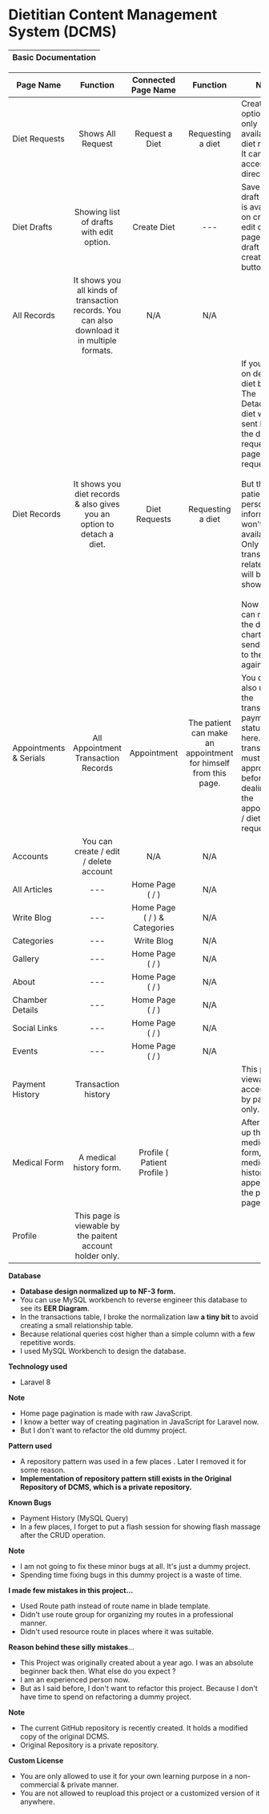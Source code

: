 # Dietitian Content Management System (DCMS)













| Basic Documentation |
| :-----------------: |



| Page Name              |                           Function                           |     Connected Page Name      |                           Function                           | Note                                                         |
| ---------------------- | :----------------------------------------------------------: | :--------------------------: | :----------------------------------------------------------: | ------------------------------------------------------------ |
| Diet Requests          |                      Shows All Request                       |        Request a Diet        |                      Requesting a diet                       | Create Diet option is only available via diet request. It can not be accessed directly. |
| Diet Drafts            |           Showing list of drafts with edit option.           |         Create Diet          |                             ---                              | Save as draft option is available on create/ edit diet page via draft edit / create dirt button |
| All Records            | It shows you all kinds of transaction records. You can also download it in multiple formats. |             N/A              |                             N/A                              |                                                              |
| Diet Records           | It shows you diet records & also gives you an option to detach a diet. |        Diet Requests         |                      Requesting a diet                       | If you click on detach diet button.<br/>The Detached diet will be sent back to the diet requests page as requests. <br/><br/>But the patient's personal information won't be available . Only transaction-related info will be shown now.<br/><br/>Now you can rewrite the diet chart and send it back to the client again. |
| Appointments & Serials |             All Appointment Transaction Records              |         Appointment          | The patient can make an appointment for himself from this page. | You can also update the transaction payment status from here. The transaction must be approved before dealing with the appointment / diet request. |
| Accounts               |            You can create / edit / delete account            |             N/A              |                             N/A                              |                                                              |
| All Articles           |                             ---                              |       Home Page ( / )        |                             N/A                              |                                                              |
| Write Blog             |                             ---                              | Home Page ( / ) & Categories |                             N/A                              |                                                              |
| Categories             |                             ---                              |          Write Blog          |                             N/A                              |                                                              |
| Gallery                |                             ---                              |       Home Page ( / )        |                             N/A                              |                                                              |
| About                  |                             ---                              |       Home Page ( / )        |                             N/A                              |                                                              |
| Chamber Details        |                             ---                              |       Home Page ( / )        |                             N/A                              |                                                              |
| Social Links           |                             ---                              |       Home Page ( / )        |                             N/A                              |                                                              |
| Events                 |                             ---                              |       Home Page ( / )        |                             N/A                              |                                                              |
| Payment History        |                     Transaction history                      |                              |                                                              | This page is viewable / accessible by patients only.         |
| Medical Form           |                   A medical history form.                    | Profile ( Patient Profile )  |                                                              | After filling up the medical form, medical history data appears on the profile page. |
| Profile                |  This page is viewable by the paitent account holder only.   |                              |                                                              |                                                              |



**Database**

* **Database design normalized up to NF-3 form.** 
* You can use MySQL workbench to reverse engineer this database to see its **EER Diagram**.
* In the transactions table, I broke the normalization law **a tiny bit** to avoid creating a small relationship table. 
* Because relational queries cost higher than a simple column with a few repetitive words.
* I used MySQL Workbench to design the database.



**Technology used**

- Laravel 8



**Note**

- Home page pagination is made with raw JavaScript. 
- I know a better way of creating pagination in JavaScript for Laravel now. 
- But I don't want to refactor the old dummy project.



**Pattern used**

- A repository pattern was used in a few places . Later I removed it  for some reason. 
- **Implementation of repository pattern still exists in the Original Repository of DCMS, which is a private repository.** 



**Known Bugs**

- Payment History (MySQL Query)
- In a few places, I forget to put a flash session for showing flash massage after the CRUD operation.



**Note** 

- I am not going to fix these minor bugs at all. It's just a dummy project.
- Spending time fixing bugs in this dummy project is a waste of time.



**I made few mistakes in this project...**

* Used Route path instead of route name in blade template.
* Didn't use route group for organizing my routes in a professional manner.
* Didn't used resource route in places where it was suitable. 



**Reason behind these silly mistakes**...

* This Project was originally created about a year ago. I was an absolute beginner back then. What else do you expect ?
* I am an experienced person now. 
* But as I said before, I don't want to refactor this project. Because I don't have time to spend on refactoring a dummy project. 





 **Note**

- The current GitHub repository is recently created. It holds a modified copy of the original DCMS.
- Original Repository is a private repository. 



 

 **Custom License**

- You are only allowed to use it for your own learning purpose in a non-commercial & private manner.
- You are not allowed to reupload this project or a customized version of it anywhere.

 

 

 

 


